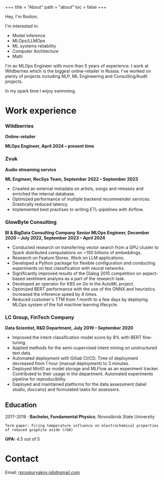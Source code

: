 +++
title = "About"
path = "about"
toc = false
+++

Hey, I'm Rodion.

I'm interested in:
- Model inference
- MLOps/LLMOps
- ML systems reliability
- Computer Architecture
- Math

I'm an MLOps Engineer with more than 5 years of experience. 
I work at Wildberries which is the biggest online-retailer in Russia. 
I've worked on plenty of projects including NLP, ML Engineering and Consulting/Audit projects. 

In my spark time I enjoy swimming.

# Work experience

### Wildberries

**Online-retailer**

**MLOps Engineer, April 2024 – present time**

### Zvuk

**Audio streaming service**

**ML Engineer, RecSys Team, September 2022 – September 2023**

* Crawled an external metadata on artists, songs and releases and enriched the internal database. 
* Optimized performance of multiple backend recommender services. Drastically reduced latency.
* Implemented best practises to writing ETL-pipelines with Airflow.


### GlowByte Consulting
**BI & BigData Consulting Company**
**Senior MLOps Engineer, December 2020 – July 2022, September 2023 – April 2024**

* Conducted research on transferring vector search from a GPU cluster to Spark distributed computations on ~100 billions of embeddings. 
* Research on Feature Stores. Work on LLM applications.
* Developed a Python package for flexible configuration and conducting experiments on text classification with neural networks.
* Significantly improved results of the Dialog 2015 competition on aspect-based sentiment analysis as a part of the research task.
* Developed an operator for K8S on Go in the AutoML project.
* Optimized BERT performance with the use of the ONNX and heuristics. Increased the inference speed by 4
times.
* Reduced customer's TTM from 1 month to a few days by deploying MLOps system of the full machine learning lifecycle.


### LC Group, FinTech Company
**Data Scientist, R&D Department, July 2019 – September 2020**

* Improved the intent classification model score by 8\% with BERT fine-tuning.
* Applied methods for the semi-supervised intent mining on unstructured text data.
* Automated deployment with Gitlab CI/CD. Time of deployment decreased from 1 hour (manual deployment)
to 3 minutes.
* Deployed MinIO as model storage and MLFlow as an experiment tracker. Contributed to their usage in the department. Automated experiments pipeline for reproducibility.
* Deployed and maintained platforms for the data assessment (label studio, doccano) and formulated tasks for assessors.

## Education

2017-2019 
:   **Bachelor, Fundamental Physics**; Novosibirsk State University

    Term paper: Firing temperature influence on electrochemical properties of reduced graphite oxide (rGO)

**GPA:** 4.5 out of 5

# Contact

Email: rproskuryakov.job@gmail.com
